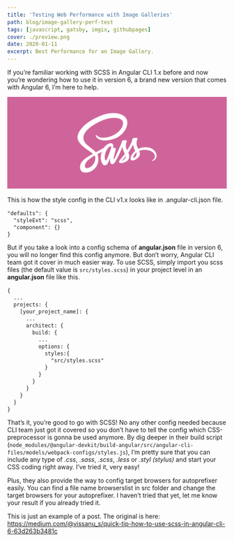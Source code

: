```yaml
---
title: 'Testing Web Performance with Image Galleries'
path: blog/image-gallery-perf-test
tags: [javascript, gatsby, imgix, githubpages]
cover: ./preview.png
date: 2020-01-11
excerpt: Best Performance for an Image Gallery.
---
```


If you’re familiar working with SCSS in Angular CLI 1.x before and now you’re wondering how to use it in version 6, a brand new version that comes with Angular 6, I’m here to help.

![Sass logo](./sass-image.png 'The Sass logo')

This is how the style config in the CLI v1.x looks like in .angular-cli.json file.

```
"defaults": {
  "styleExt": "scss",
  "component": {}
}
```

But if you take a look into a config schema of **angular.json** file in version 6, you will no longer find this config anymore. But don’t worry, Angular CLI team got it cover in much easier way. To use SCSS, simply import you scss files (the default value is `src/styles.scss`) in your project level in an **angular.json** file like this.

```
{
  ...
  projects: {
    [your_project_name]: {
      ...
      architect: {
        build: {
          ...
          options: {
            styles:{
              "src/styles.scss"
            }
          }
        }
      }
    }
  }
}
```

That’s it, you’re good to go with SCSS! No any other config needed because CLI team just got it covered so you don’t have to tell the config which CSS-preprocessor is gonna be used anymore. By dig deeper in their build script (`node_modules/@angular-devkit/build-angular/src/angular-cli-files/models/webpack-configs/styles.js`), I’m pretty sure that you can include any type of _.css_, _.sass_, _.scss_, _.less_ or _.styl (stylus)_ and start your CSS coding right away. I’ve tried it, very easy!

Plus, they also provide the way to config target browsers for autoprefixer easily. You can find a file name browserslist in src folder and change the target browsers for your autoprefixer. I haven’t tried that yet, let me know your result if you already tried it.

This is just an example of a post. The original is here: https://medium.com/@vissanu_s/quick-tip-how-to-use-scss-in-angular-cli-6-63d263b3481c
